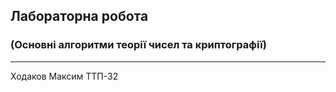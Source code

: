 ## Лабораторна робота  
### (Основні алгоритми теорії чисел та криптографії)

----
Ходаков Максим ТТП-32